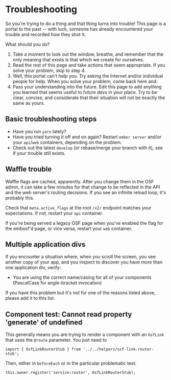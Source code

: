 # Troubleshooting

So you're trying to do a thing and that thing turns into trouble!
This page is a portal to the past -- with luck, someone has already
encountered your trouble and recorded how they shot it.

What should you do?
1. Take a moment to look out the window, breathe, and remember that
the only meaning that exists is that which we create for ourselves.
2. Read the rest of this page and take actions that seem appropriate.
If you solve your problem, skip to step 4.
3. Well, this portal can't help you. Try asking the Internet and/or individual
people for help. When you solve your problem, come back here and:
4. Pass your understanding into the future. Edit this page to add anything
you learned that seems useful to future devs in your place. Try to be clear,
concise, and considerate that their situation will not be exactly the same
as yours.

## Basic troubleshooting steps
* Have you run `yarn` lately?
* Have you tried turning it off and on again? Restart `ember server` and/or
your `api`/`web` containers, depending on the problem.
* Check out the latest `develop` (or rebase/merge your branch with it),
see if your trouble still exists.

## Waffle trouble
Waffle flags are cached, apparently. After you change them in the OSF admin,
it can take a few minutes for that change to be reflected in the API and the
web server's routing decisions. If you see an infinite reload loop, it's
probably this.

Check that `meta.active_flags` at the root `/v2/` endpoint matches your
expectations. If not, restart your `api` container.

If you're being served a legacy OSF page when you've enabled the flag for
the embosf'd page, or vice versa, restart your `web` container.

## Multiple application divs
If you encounter a situation where, when you scroll the screen, you see another copy of
your app, and you inspect to discover you have more than one application div, verify:
* You are using the correct name/casing for all of your components (PascalCase for 
angle-bracket invocation)

If you have this problem but it's not for one of the reasons listed above, please add it
to this list.

## Component test: Cannot read property 'generate' of undefined
This generally means you are trying to render a component with an `OsfLink` that uses the `@route`
parameter. You just need to

`import { OsfLinkRouterStub } from '../../helpers/osf-link-router-stub';`

Then, either in `beforeEach` or in the particular problematic test:

`this.owner.register('service:router', OsfLinkRouterStub);`
